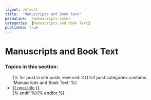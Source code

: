 ```yaml
---
layout: default
title:  "Manuscripts and Book Text"
permalink:  /manuscripts-home/
categories: [Manuscripts and Book Text]
published: true
---
```


<div data-type="part" class="hsecpart" data-hederis-type="hsecpart" id="manuscripts-home" data-pi-attrs="id: manuscripts-home" role="doc-part" title="Manuscripts and Book Text"><h1 data-hederis-type="hblkchaptitle" class="hblkchaptitle" id="pAAPeqlfl">Manuscripts and Book Text</h1>
    <h3>Topics in this section:</h3><ul class="">{% for post in site.posts reversed %}{%if post.categories contains 'Manuscripts and Book Text' %}<li class=""><a class="" href="{{ post.url }}">{{ post.title }}</a></li>{% endif %}{% endfor %}</ul></div>
    